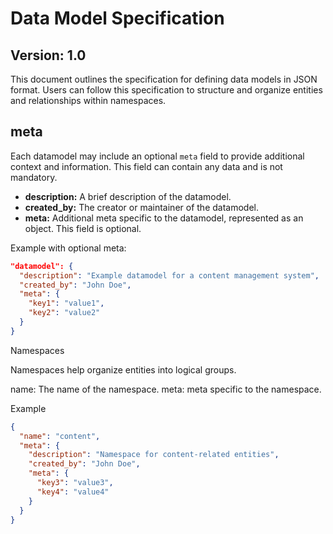 # Data Model Specification

## Version: 1.0

This document outlines the specification for defining data models in JSON format. Users can follow this specification to
structure and organize entities and relationships within namespaces.

## meta

Each datamodel may include an optional `meta` field to provide additional context and information. This field can
contain any data and is not mandatory.

- **description:** A brief description of the datamodel.
- **created_by:** The creator or maintainer of the datamodel.
- **meta:** Additional meta specific to the datamodel, represented as an object. This field is optional.

Example with optional meta:

```json
"datamodel": {
  "description": "Example datamodel for a content management system",
  "created_by": "John Doe",
  "meta": {
    "key1": "value1",
    "key2": "value2"
  }
}
```

Namespaces

Namespaces help organize entities into logical groups.

name: The name of the namespace.
meta: meta specific to the namespace.

Example

```json
{
  "name": "content",
  "meta": {
    "description": "Namespace for content-related entities",
    "created_by": "John Doe",
    "meta": {
      "key3": "value3",
      "key4": "value4"
    }
  }
}
```
